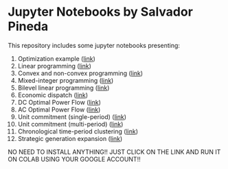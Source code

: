 # Jupyter Notebooks by Salvador Pineda

This repository includes some jupyter notebooks presenting:

1. Optimization example ([link](https://colab.research.google.com/github/salvapineda/notebooks/blob/main/OptimizationExample.ipynb))
2. Linear programming ([link](https://colab.research.google.com/github/salvapineda/notebooks/blob/main/LinearProgrammingPython.ipynb))
3. Convex and non-convex programming ([link](https://colab.research.google.com/github/salvapineda/notebooks/blob/main/Convex_NonConvex.ipynb))
4. Mixed-integer programming ([link](https://colab.research.google.com/github/salvapineda/notebooks/blob/main/BranchAndBound.ipynb))
5. Bilevel linear programming ([link](https://colab.research.google.com/github/salvapineda/notebooks/blob/main/BilevelProgramming.ipynb))
6. Economic dispatch ([link](https://colab.research.google.com/github/salvapineda/notebooks/blob/main/EconomicDispatch.ipynb))
7. DC Optimal Power Flow ([link](https://colab.research.google.com/github/salvapineda/notebooks/blob/main/NetworkEconomicDispatch.ipynb))
8. AC Optimal Power Flow ([link](https://colab.research.google.com/github/salvapineda/notebooks/blob/main/AC_OptimalPowerFlow.ipynb))
9. Unit commitment (single-period) ([link](https://colab.research.google.com/github/salvapineda/notebooks/blob/main/UnitCommitment.ipynb))
10. Unit commitment (multi-period) ([link](https://colab.research.google.com/github/salvapineda/notebooks/blob/main/UnitCommitment.ipynb))
11. Chronological time-period clustering ([link](https://colab.research.google.com/github/salvapineda/notebooks/blob/main/ChronologicalClustering.ipynb))
12. Strategic generation expansion ([link](https://colab.research.google.com/github/salvapineda/notebooks/blob/main/StrategicGenerationExpansion.ipynb))

NO NEED TO INSTALL ANYTHING!! JUST CLICK ON THE LINK AND RUN IT ON COLAB USING YOUR GOOGLE ACCOUNT!!
